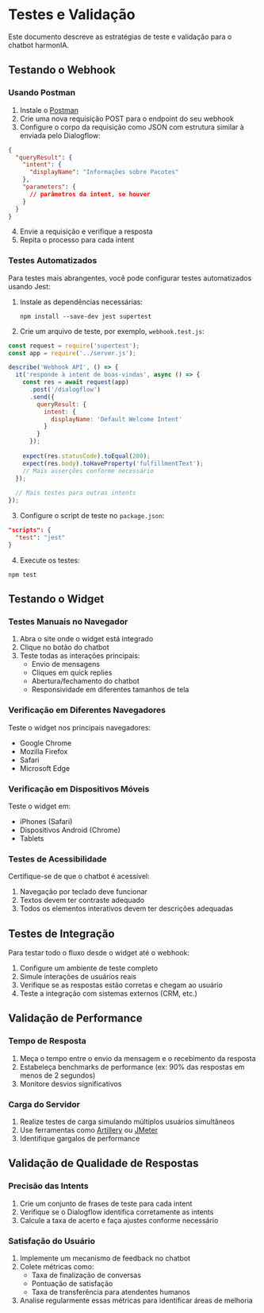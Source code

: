 
# Testes e Validação

Este documento descreve as estratégias de teste e validação para o chatbot harmonIA.

## Testando o Webhook

### Usando Postman

1. Instale o [Postman](https://www.postman.com/downloads/)
2. Crie uma nova requisição POST para o endpoint do seu webhook
3. Configure o corpo da requisição como JSON com estrutura similar à enviada pelo Dialogflow:

```json
{
  "queryResult": {
    "intent": {
      "displayName": "Informações sobre Pacotes"
    },
    "parameters": {
      // parâmetros da intent, se houver
    }
  }
}
```

4. Envie a requisição e verifique a resposta
5. Repita o processo para cada intent

### Testes Automatizados

Para testes mais abrangentes, você pode configurar testes automatizados usando Jest:

1. Instale as dependências necessárias:
   ```
   npm install --save-dev jest supertest
   ```

2. Crie um arquivo de teste, por exemplo, `webhook.test.js`:

```javascript
const request = require('supertest');
const app = require('../server.js');

describe('Webhook API', () => {
  it('responde à intent de boas-vindas', async () => {
    const res = await request(app)
      .post('/dialogflow')
      .send({
        queryResult: {
          intent: {
            displayName: 'Default Welcome Intent'
          }
        }
      });
    
    expect(res.statusCode).toEqual(200);
    expect(res.body).toHaveProperty('fulfillmentText');
    // Mais asserções conforme necessário
  });
  
  // Mais testes para outras intents
});
```

3. Configure o script de teste no `package.json`:
```json
"scripts": {
  "test": "jest"
}
```

4. Execute os testes:
```
npm test
```

## Testando o Widget

### Testes Manuais no Navegador

1. Abra o site onde o widget está integrado
2. Clique no botão do chatbot
3. Teste todas as interações principais:
   - Envio de mensagens
   - Cliques em quick replies
   - Abertura/fechamento do chatbot
   - Responsividade em diferentes tamanhos de tela

### Verificação em Diferentes Navegadores

Teste o widget nos principais navegadores:
- Google Chrome
- Mozilla Firefox
- Safari
- Microsoft Edge

### Verificação em Dispositivos Móveis

Teste o widget em:
- iPhones (Safari)
- Dispositivos Android (Chrome)
- Tablets

### Testes de Acessibilidade

Certifique-se de que o chatbot é acessível:
1. Navegação por teclado deve funcionar
2. Textos devem ter contraste adequado
3. Todos os elementos interativos devem ter descrições adequadas

## Testes de Integração

Para testar todo o fluxo desde o widget até o webhook:

1. Configure um ambiente de teste completo
2. Simule interações de usuários reais
3. Verifique se as respostas estão corretas e chegam ao usuário
4. Teste a integração com sistemas externos (CRM, etc.)

## Validação de Performance

### Tempo de Resposta

1. Meça o tempo entre o envio da mensagem e o recebimento da resposta
2. Estabeleça benchmarks de performance (ex: 90% das respostas em menos de 2 segundos)
3. Monitore desvios significativos

### Carga do Servidor

1. Realize testes de carga simulando múltiplos usuários simultâneos
2. Use ferramentas como [Artillery](https://artillery.io/) ou [JMeter](https://jmeter.apache.org/)
3. Identifique gargalos de performance

## Validação de Qualidade de Respostas

### Precisão das Intents

1. Crie um conjunto de frases de teste para cada intent
2. Verifique se o Dialogflow identifica corretamente as intents
3. Calcule a taxa de acerto e faça ajustes conforme necessário

### Satisfação do Usuário

1. Implemente um mecanismo de feedback no chatbot
2. Colete métricas como:
   - Taxa de finalização de conversas
   - Pontuação de satisfação
   - Taxa de transferência para atendentes humanos
3. Analise regularmente essas métricas para identificar áreas de melhoria
